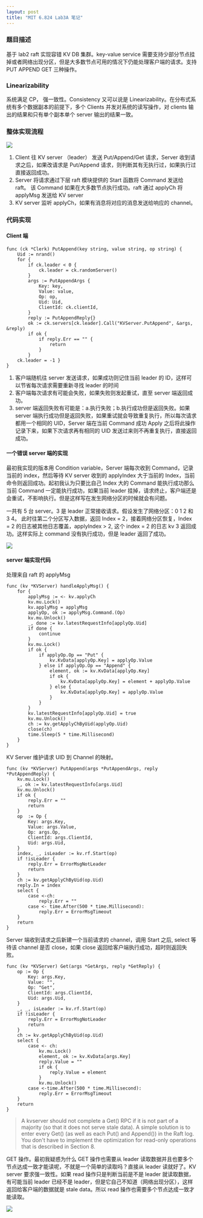 ```yaml
---
layout: post
title: "MIT 6.824 Lab3A 笔记"
---
```

### 题目描述

基于 lab2 raft 实现容错 KV DB 集群。key-value service 需要支持少部分节点挂掉或者网络出现分区，但是大多数节点可用的情况下仍能处理客户端的请求。支持 PUT APPEND GET 三种操作。

### Linearizability

系统满足 CP， 强一致性。Consistency 又可以说是 Linearizability。在分布式系统有多个数据副本的前提下，多个 Clients 并发对系统的读写操作，对 clients 输出的结果和只有单个副本单个 server 输出的结果一致。

### 整体实现流程

<img src="/images/lab3-1.png">

1. Client 往 KV server （leader） 发送 Put/Append/Get 请求，Server 收到请求之后，如果改请求是 Put/Append 请求，则判断其有无执行过，如果执行过直接返回成功。
2. Server 将请求通过下层 raft 模块提供的 Start 函数将 Command 发送给 raft。 该 Command 如果在大多数节点执行成功。raft 通过 applyCh 将 applyMsg 发送给 KV server
3. KV server 监听 applyCh，如果有消息将对应的消息发送给响应的 channel。

### 代码实现

#### Client 端

	func (ck *Clerk) PutAppend(key string, value string, op string) {
		Uid := nrand()
		for {
			if ck.leader < 0 {
				ck.leader = ck.randomServer()
			}
			args := PutAppendArgs {
				Key: key,
				Value: value,
				Op: op,
				Uid: Uid,
				ClientId: ck.clientId,
			}
			reply := PutAppendReply{}
			ok := ck.servers[ck.leader].Call("KVServer.PutAppend", &args, &reply)
			if ok {
				if reply.Err == "" {
					return
				}
			}
		ck.leader = -1 }
	} 

1. 客户端随机往 server 发送请求，如果成功则记住当前 leader 的 ID，这样可以节省每次请求需要重新寻找 leader 的时间
2. 客户端每次请求有可能会失败，如果失败则发起重试，直至 server 端返回成功。
3. server 端返回失败有可能是：a.执行失败；b.执行成功但是返回失败。如果 server 端执行成功但是返回失败，如果重试就会导致重复执行，所以每次请求都用一个相同的 UID，Server 端在当前 Command 成功 Apply 之后将此操作记录下来，如果下次请求再有相同的 UID 发送过来则不再重复执行，直接返回成功。


#### 一个错误 server 端的实现

最初我实现的版本用 Condition variable，Server 端每次收到 Command，记录当前的 index，然后等待 KV server 收到的 applyIndex 大于当前的 Index，当前命令则返回成功。起初我认为只要比自己 Index 大的 Command 能执行成功那么当前 Command 一定能执行成功，如果当前 leader 挂掉，请求终止，客户端还是会重试，不影响执行。但是这样写在发生网络分区的时候就会有问题。

一共有 5 台 server。3 是 leader 正常接收请求。假设发生了网络分区：0 1 2 和 3 4。 此时往第二个分区写入数据，返回 Index = 2，接着网络分区恢复，Index = 2 的日志被其他日志覆盖，applyIndex > 2, 这个 index = 2 的日志 kv 3 返回成功。这样实际上 command 没有执行成功，但是 leader 返回了成功。

<img src="/images/lab3-2.png">

#### server 端实现代码

处理来自 raft 的 applyMsg

	func (kv *KVServer) handleApplyMsg() {
		for {
			applyMsg := <- kv.applyCh
			kv.mu.Lock()
			kv.applyMsg = applyMsg
			applyOp, ok := applyMsg.Command.(Op)
			kv.mu.Unlock()
			_, done := kv.latestRequestInfo[applyOp.Uid]
			if done {
				continue
			}
			kv.mu.Lock()
			if ok {
				if applyOp.Op == "Put" {
					kv.KvData[applyOp.Key] = applyOp.Value
				} else if applyOp.Op == "Append" {
					element, ok := kv.KvData[applyOp.Key]
					if ok {
						kv.KvData[applyOp.Key] = element + applyOp.Value
					} else {
						kv.KvData[applyOp.Key] = applyOp.Value
					}
				}
			}
			kv.latestRequestInfo[applyOp.Uid] = true
			kv.mu.Unlock()
			ch := kv.getApplyChByUid(applyOp.Uid)
			close(ch)
			time.Sleep(5 * time.Millisecond)
		}
	}

KV Server 维护请求 UID 到 Channel 的映射。

	func (kv *KVServer) PutAppend(args *PutAppendArgs, reply *PutAppendReply) {
		kv.mu.Lock()
		_, ok := kv.latestRequestInfo[args.Uid]
		kv.mu.Unlock()
		if ok {
			reply.Err = ""
			return
		}
		op  := Op {
			Key: args.Key,
			Value: args.Value,
			Op: args.Op,
			ClientId: args.ClientId,
			Uid: args.Uid,
		}
		index, _, isLeader := kv.rf.Start(op)
		if !isLeader {
			reply.Err = ErrorMsgNotLeader
			return
		}
		ch := kv.getApplyChByUid(op.Uid)
		reply.In = index
		select {
			case <-ch:
				reply.Err = ""
			case <- time.After(500 * time.Millisecond):
				reply.Err = ErrorMsgTimeout
		}
		return
	}
	
Server 端收到请求之后新建一个当前请求的 channel，调用 Start 之后, select 等待该 channel 是否 close，如果 close 返回给客户端执行成功，超时则返回失败。

	func (kv *KVServer) Get(args *GetArgs, reply *GetReply) {
		op := Op {
			Key: args.Key,
			Value: "",
			Op: "Get",
			ClientId: args.ClientId,
			Uid: args.Uid,
		}
		_, _, isLeader := kv.rf.Start(op)
		if !isLeader {
			reply.Err = ErrorMsgNotLeader
			return
		}
		ch := kv.getApplyChByUid(op.Uid)
		select {
			case <- ch:
				kv.mu.Lock()
				element, ok := kv.KvData[args.Key]
				reply.Value = ""
				if ok {
					reply.Value = element
				}
				kv.mu.Unlock()
			case <-time.After(500 * time.Millisecond):
				reply.Err = ErrorMsgTimeout
		}
		return
	}
	
>A kvserver should not complete a Get() RPC if it is not part of a majority (so that it does not serve stale data). A simple solution is to enter every Get() (as well as each Put() and Append()) in the Raft log. You don't have to implement the optimization for read-only operations that is described in Section 8.
	
GET 操作。最初我疑惑为什么 GET 操作也需要从 leader 读取数据并且也要多个节点达成一致才能读呢，不就是一个简单的读取吗？直接从 leader 读就好了。KV server 要求强一致性。如果 read 操作只是判断当前是不是 leader 就读取数据，有可能当前 leader 已经不是 leader，但是它自己不知道（网络出现分区），这样返回给客户端的数据就是 stale data。所以 read 操作也需要多个节点达成一致才能读取。

<img src="/images/lab3A.png">